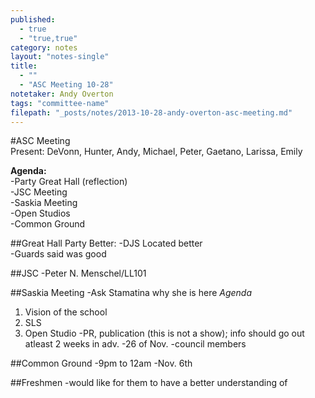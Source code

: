 ```yaml
---
published: 
  - true
  - "true,true"
category: notes
layout: "notes-single"
title: 
  - ""
  - "ASC Meeting 10-28"
notetaker: Andy Overton
tags: "committee-name"
filepath: "_posts/notes/2013-10-28-andy-overton-asc-meeting.md"
---
```


#ASC Meeting    
Present: DeVonn, Hunter, Andy, Michael, Peter, Gaetano, Larissa, Emily  

**Agenda:**        
-Party Great Hall (reflection)    
-JSC Meeting    
-Saskia Meeting    
-Open Studios  
-Common Ground  

##Great Hall Party
Better:
-DJS Located better  
-Guards said was good

##JSC
-Peter N. Menschel/LL101

##Saskia Meeting
-Ask Stamatina why she is here
*Agenda*
1. Vision of the school
2. SLS
3. Open Studio
	-PR, publication (this is not a show); info should go out atleast 2 weeks in adv. 
    -26 of Nov.
    -council members 

##Common Ground
-9pm to 12am
-Nov. 6th

##Freshmen 
-would like for them to have a better understanding of 
